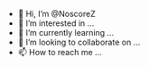 - 👋 Hi, I’m @NoscoreZ
- 👀 I’m interested in ...
- 🌱 I’m currently learning ...
- 💞️ I’m looking to collaborate on ...
- 📫 How to reach me ...

<!---
NoscoreZ/NoscoreZ is a ✨ special ✨ repository because its `README.md` (this file) appears on your GitHub profile.
You can click the Preview link to take a look at your changes.
--->
